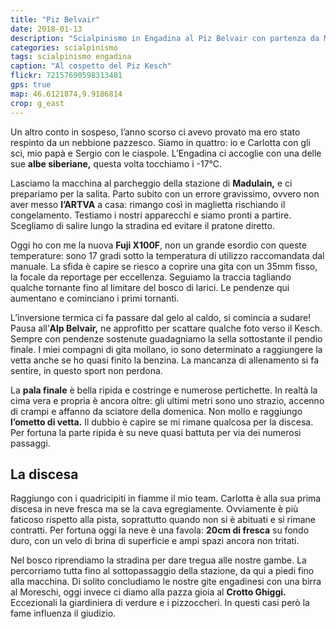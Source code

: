 ```yaml
---
title: "Piz Belvair"
date: 2018-01-13
description: "Scialpinismo in Engadina al Piz Belvair con partenza da Madulain"
categories: scialpinismo
tags: scialpinismo engadina
caption: "Al cospetto del Piz Kesch"
flickr: 72157690598313481
gps: true
map: 46.6121874,9.9186814
crop: g_east
---
```


Un altro conto in sospeso, l’anno scorso ci avevo provato ma ero stato respinto da un nebbione pazzesco. Siamo in quattro: io e Carlotta con gli sci, mio papà e Sergio con le ciaspole. L’Engadina ci accoglie con una delle sue **albe siberiane,** questa volta tocchiamo i -17°C.

Lasciamo la macchina al parcheggio della stazione di **Madulain,** e ci prepariamo per la salita. Parto subito con un errore gravissimo, ovvero non aver messo **l’ARTVA** a casa: rimango così in maglietta rischiando il congelamento. Testiamo i nostri apparecchi e siamo pronti a partire. Scegliamo di salire lungo la stradina ed evitare il pratone diretto. 

Oggi ho con me la nuova **Fuji X100F**, non un grande esordio con queste temperature: sono 17 gradi sotto la temperatura di utilizzo raccomandata dal manuale. La sfida è capire se riesco a coprire una gita con un 35mm fisso, la focale da reportage per eccellenza. Seguiamo la traccia tagliando qualche tornante fino al limitare del bosco di larici. Le pendenze qui aumentano e cominciano i primi tornanti. 

L’inversione termica ci fa passare dal gelo al caldo, si comincia a sudare! Pausa all’**Alp Belvair,** ne approfitto per scattare qualche foto verso il Kesch. Sempre con pendenze sostenute guadagniamo la sella sottostante il pendio finale. I miei compagni di gita mollano, io sono determinato a raggiungere la vetta anche se ho quasi finito la benzina. La mancanza di allenamento si fa sentire, in questo sport non perdona.

La **pala finale**  è bella ripida e costringe e numerose pertichette. In realtà la cima vera e propria è ancora oltre: gli ultimi metri sono uno strazio, accenno di crampi e affanno da sciatore della domenica. Non mollo e raggiungo **l’ometto di vetta.** Il dubbio è capire se mi rimane qualcosa per la discesa. Per fortuna la parte ripida è su neve quasi battuta per via dei numerosi passaggi. 

## La discesa
Raggiungo con i quadricipiti in fiamme il mio team. Carlotta è alla sua prima discesa in neve fresca ma se la cava egregiamente. Ovviamente è più faticoso rispetto alla pista, soprattutto quando non si è abituati e si rimane contratti. Per fortuna oggi la neve è una favola: **20cm di fresca** su fondo duro, con un velo di brina di superficie e ampi spazi ancora non tritati.

Nel bosco riprendiamo la stradina per dare tregua alle nostre gambe. La percorriamo tutta fino al sottopassaggio della stazione, da qui a piedi fino alla macchina. Di solito concludiamo le nostre gite engadinesi con una birra al Moreschi, oggi invece ci diamo alla pazza gioia al **Crotto Ghiggi.** Eccezionali la giardiniera di verdure e i pizzoccheri. In questi casi però la fame influenza il giudizio.
